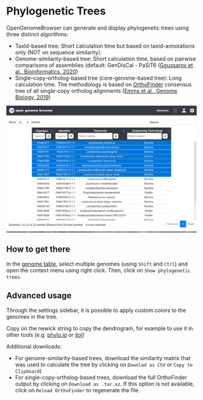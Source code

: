 <link rel="shortcut icon" type="image/svg+xml" href="/favicon.svg">

# Phylogenetic Trees

OpenGenomeBrowser can generate and display phylogenetic trees using three distinct algorithms:

- TaxId-based tree: Short calculation time but based on taxid-annotations only (NOT on sequence similarity).
- Genome-similarity-based tree: Short calculation time, based on pairwise comparisons of assemblies (default:
  GenDisCal - PaSiT6 ([Goussarov et al., Bioinformatics, 2020](https://pubmed.ncbi.nlm.nih.gov/31899493/))
- Single-copy-ortholog-based tree (core-genome-based tree): Long calculation time. The methodology is based on
  [OrthoFinder](https://github.com/davidemms/OrthoFinder) consensus tree of all single-copy ortholog
  alignments ([Emms et al., Genome Biology, 2019](https://genomebiology.biomedcentral.com/articles/10.1186/s13059-019-1832-y))

![trees demo](../media/trees.apng)

## How to get there

In the [genome table](https://opengenomebrowser.bioinformatics.unibe.ch/genomes), select multiple genomes (using `Shift` and `Ctrl`) and open the
context menu using right click. Then, click on `Show phylogenetic trees`.

## Advanced usage

Through the settings sidebar, it is possible to apply custom colors to the genomes in the tree.

Copy on the newick string to copy the dendrogram, for example to use it in other tools (e.g. [phylo.io](https://phylo.io/) or [itol](https://itol.embl.de/))

Additional downloads:

- For genome-similarity-based trees, download the similarity matrix that was used to calculate the tree by clicking on `Downlad as CSV`
  or `Copy to Clipboard`)
- For single-copy-ortholog-based trees, download the full OrthoFinder output by clicking on `Download as .tar.xz`. If this option is not available,
  click on `Reload OrthoFinder` to regenerate the file.
